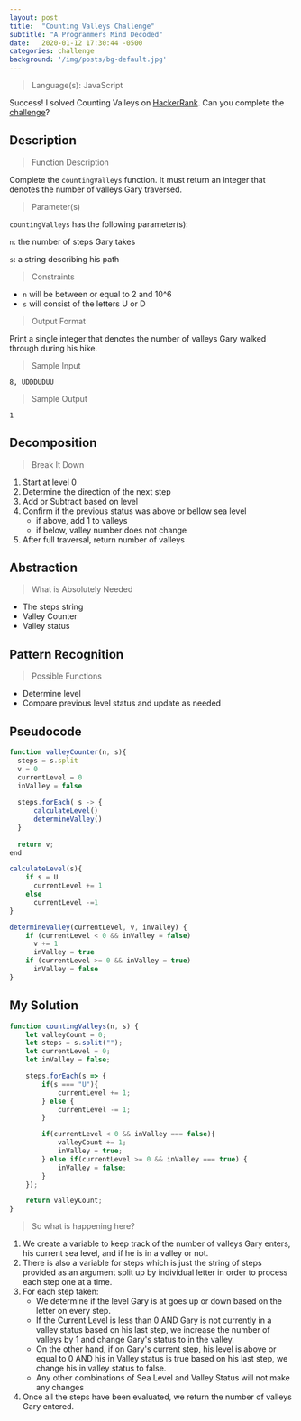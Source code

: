 ```yaml
---
layout: post
title:  "Counting Valleys Challenge"
subtitle: "A Programmers Mind Decoded"
date:   2020-01-12 17:30:44 -0500
categories: challenge
background: '/img/posts/bg-default.jpg'
---
```


> Language(s): JavaScript

Success! I solved Counting Valleys on [HackerRank](https://www.hackerrank.com/). Can you complete the [challenge](https://www.hackerrank.com/challenges/counting-valleys/)?

## Description

> Function Description

Complete the `countingValleys` function. It must return an integer that denotes the number of valleys Gary traversed.

> Parameter(s)

`countingValleys` has the following parameter(s):

`n`: the number of steps Gary takes

`s`: a string describing his path

> Constraints

- `n` will be between or equal to 2 and 10^6
- `s` will consist of the letters U or D

> Output Format

Print a single integer that denotes the number of valleys Gary walked through during his hike.

> Sample Input

`8, UDDDUDUU`

> Sample Output

`1`

## Decomposition

> Break It Down

1. Start at level 0
2. Determine the direction of the next step
3. Add or Subtract based on level
4. Confirm if the previous status was above or bellow sea level
    - if above, add 1 to valleys
    - if below, valley number does not change
5. After full traversal, return number of valleys

## Abstraction

> What is Absolutely Needed

- The steps string
- Valley Counter
- Valley status

## Pattern Recognition

> Possible Functions

- Determine level
- Compare previous level status and update as needed

## Pseudocode

```javascript
function valleyCounter(n, s){
  steps = s.split
  v = 0
  currentLevel = 0
  inValley = false
  
  steps.forEach( s -> {
      calculateLevel()
      determineValley()
  }
  
  return v;
end
```

```javascript
calculateLevel(s){
    if s = U
      currentLevel += 1
    else
      currentLevel -=1
}
```

```javascript
determineValley(currentLevel, v, inValley) {
    if (currentLevel < 0 && inValley = false)
      v += 1
      inValley = true
    if (currentLevel >= 0 && inValley = true)
      inValley = false
}
```

## My Solution

```javascript
function countingValleys(n, s) {
    let valleyCount = 0;
    let steps = s.split("");
    let currentLevel = 0;
    let inValley = false;

    steps.forEach(s => {
        if(s === "U"){
            currentLevel += 1;
        } else {
            currentLevel -= 1;
        }

        if(currentLevel < 0 && inValley === false){
            valleyCount += 1;
            inValley = true;
        } else if(currentLevel >= 0 && inValley === true) {
            inValley = false;
        }
    });

    return valleyCount;
}
```

> So what is happening here?

1. We create a variable to keep track of the number of valleys Gary enters, his current sea level, and if he is in a valley or not.
2. There is also a variable for steps which is just the string of steps provided as an argument split up by individual letter in order to process each step one at a time.
3. For each step taken:
    - We determine if the level Gary is at goes up or down based on the letter on every step.
    - If the Current Level is less than 0 AND Gary is not currently in a valley status based on his last step, we increase the number of valleys by 1 and change Gary's status to in the valley.
    - On the other hand, if on Gary's current step, his level is above or equal to 0 AND his in Valley status is true based on his last step, we change his in valley status to false.
    - Any other combinations of Sea Level and Valley Status will not make any changes
4. Once all the steps have been evaluated, we return the number of valleys Gary entered.
